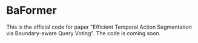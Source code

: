 # BaFormer
This is the official code for paper "Efficient Temporal Action Segmentation via Boundary-aware Query Voting".
The code is coming soon.
